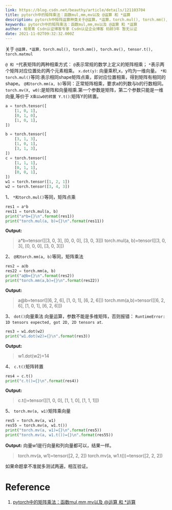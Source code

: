 ```yaml
---
link: https://blog.csdn.net/beauthy/article/details/121103704
title: pytorch中的矩阵乘法：函数mul,mm,mv以及 @运算 和 *运算
description: pytorch中矩阵运算种类关于@运算，*运算，torch.mul(), torch.mm(), torch.mv(), tensor.t()@ 和 *代表矩阵的两种相乘方式：@表示常规的数学上定义的矩阵相乘；*表示两个矩阵对应位置处的两个元素相乘。x.dot(y): 向量乘积,x，y均为一维向量。*和torch.mul()等同:表示相同shape矩阵点乘，即对应位置相乘，得到矩阵有相同的shape。@和torch.mm(a, b)等同：正常矩阵相乘，要求a的列数与b的行数相同。torch.mv
keywords: pytorch中的矩阵乘法：函数mul,mm,mv以及 @运算 和 *运算
author: 柏常青 Csdn认证博客专家 Csdn认证企业博客 码龄3年 暂无认证
date: 2021-11-02T09:32:32.000Z
---
```

关于 `@运算，*运算，torch.mul(), torch.mm(), torch.mv(), tensor.t(), torch.matmul`

`@ 和 *`代表矩阵的两种相乘方式： `@`表示常规的数学上定义的矩阵相乘； `*`表示两个矩阵对应位置处的两个元素相乘。
`x.dot(y)`: 向量乘积,x，y均为一维向量。
`*和torch.mul()`等同:表示相同shape矩阵点乘，即对应位置相乘，得到矩阵有相同的shape。
`@和torch.mm(a, b)`等同：正常矩阵相乘，要求a的列数与b的行数相同。
`torch.mv(X, w0)`:是矩阵和向量相乘.第一个参数是矩阵，第二个参数只能是一维向量,等价于 `X乘以w0的转置
Y.t()`:矩阵Y的转置。

```python
a = torch.tensor([
    [1, 0, 1],
    [0, 1, 0],
    [1, 0, 1],
])

b = torch.tensor([
    [3, 1, 3],
    [1, 0, 1],
    [3, 1, 3],
])
c = torch.tensor([
    [1, 1, 1],
    [0, 1, 1],
    [0, 0, 1],
])
w1 = torch.tensor([1, 2, 1])
w2 = torch.tensor([3, 4, 3])
```

1、 `*和torch.mul()`等同，矩阵点乘

```python
res1 = a*b
res11 = torch.mul(a, b)
print("a*b={}\n".format(res1))
print("torch.mul(a, b)={}\n".format(res11))
```

**Output:**

> a*b=tensor([[3, 0, 3],
[0, 0, 0],
[3, 0, 3]])
torch.mul(a, b)=tensor([[3, 0, 3],
[0, 0, 0],
[3, 0, 3]])

2、 `@和torch.mm(a, b)`等同，矩阵乘法

```python
res2 = a@b
res22 = torch.mm(a, b)
print("a@b={}\n".format(res2))
print("torch.mm(a,b)={}\n".format(res22))
```

**Output:**

> a@b=tensor([[6, 2, 6],
[1, 0, 1],
[6, 2, 6]])
torch.mm(a,b)=tensor([[6, 2, 6],
[1, 0, 1],
[6, 2, 6]])

3、 `dot()`向量乘法
向量运算，参数不能是多维矩阵，否则报错： `RuntimeError: 1D tensors expected, got 2D, 2D tensors at`.

```python
res3 = w1.dot(w2)
print("w1.dot(w2)={}\n".format(res3))
```

**Output:**

> w1.dot(w2)=14

4、 `c.t()`矩阵转置

```python
res4 = c.t()
print("c.t()={}\n".format(res4))
```

**Output:**

> c.t()=tensor([[1, 0, 0],
[1, 1, 0],
[1, 1, 1]])

5、 `torch.mv(a, w1)`矩阵乘向量

```python
res5 = torch.mv(a, w1)
res55 = torch.mv(a, w1.t())
print("torch.mv(a, w1)={}\n".format(res5))
print("torch.mv(a, w1.t())={}\n".format(res55))

```

**Output:** 向量w1是行向量和列向量都可以，结果一样。

> torch.mv(a, w1)=tensor([2, 2, 2])
torch.mv(a, w1.t())=tensor([2, 2, 2])

如果命题拿不准就多测试两遍，相互验证。

# Reference
1. [pytorch中的矩阵乘法：函数mul,mm,mv以及 @运算 和 *运算](https://blog.csdn.net/beauthy/article/details/121103704)